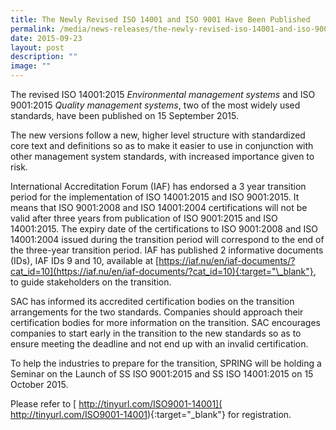 ```yaml
---
title: The Newly Revised ISO 14001 and ISO 9001 Have Been Published
permalink: /media/news-releases/the-newly-revised-iso-14001-and-iso-9001-have-been-published/
date: 2015-09-23
layout: post
description: ""
image: ""
---
```

The revised ISO 14001:2015 *Environmental management systems* and ISO 9001:2015 *Quality management systems*, two of the most widely used standards, have been published on 15 September 2015.
 
The new versions follow a new, higher level structure with standardized core text and definitions so as to make it easier to use in conjunction with other management system standards, with increased importance given to risk.
 
International Accreditation Forum (IAF) has endorsed a 3 year transition period for the implementation of ISO 14001:2015 and ISO 9001:2015. It means that ISO 9001:2008 and ISO 14001:2004 certifications will not be valid after three years from publication of ISO 9001:2015 and ISO 14001:2015. The expiry date of the certifications to ISO 9001:2008 and ISO 14001:2004 issued during the transition period will correspond to the end of the three-year transition period.  IAF has published 2 informative documents (IDs), IAF IDs 9 and 10, available at [https://iaf.nu/en/iaf-documents/?cat_id=10](https://iaf.nu/en/iaf-documents/?cat_id=10){:target="\_blank"}, to guide stakeholders on the transition.
 
SAC has informed its accredited certification bodies on the transition arrangements for the two standards. Companies should approach their certification bodies for more information on the transition. SAC encourages companies to start early in the transition to the new standards so as to ensure meeting the deadline and not end up with an invalid certification.
 
To help the industries to prepare for the transition, SPRING will be holding a Seminar on the Launch of SS ISO 9001:2015 and SS ISO 14001:2015 on 15 October 2015.
 
Please refer to [ http://tinyurl.com/ISO9001-14001]( http://tinyurl.com/ISO9001-14001){:target="\_blank"} for registration.